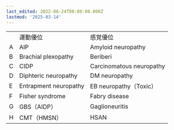 ```yaml
---
last_edited: 2022-08-24T00:00:00.000Z
lastmod: '2025-03-14'
---
```





|   |   |   |
|---|---|---|
||運動優位|感覚優位|
|A|AIP|Amyloid neuropathy|
|B|Brachial plexopathy|Beriberi|
|C|CIDP|Carcinomatous neuropathy|
|D|Diphteric neuropathy|DM neuropathy|
|E|Entrapment neuropathy|EB neuropathy（Toxic）|
|F|Fisher syndrome|Fabry disease|
|G|GBS（AIDP）|Gaglioneuritis|
|H|CMT（HMSN）|HSAN|
